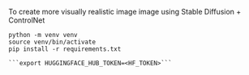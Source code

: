 
To create more visually realistic image image using Stable Diffusion + ControlNet
```
python -m venv venv
source venv/bin/activate
pip install -r requirements.txt
```
```
```export HUGGINGFACE_HUB_TOKEN=<HF_TOKEN>```